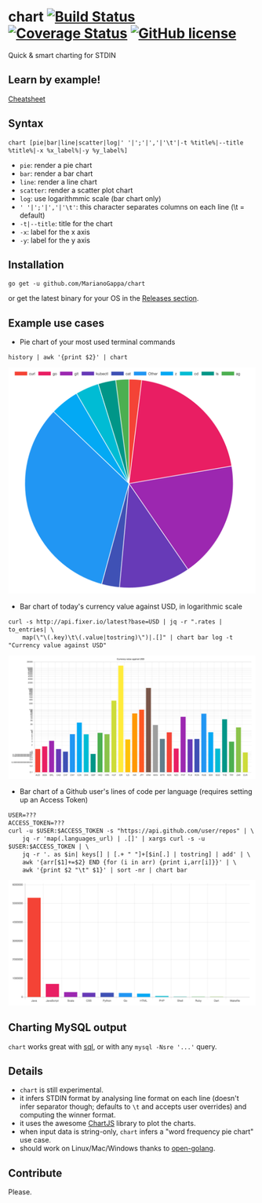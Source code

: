 # chart [![Build Status](https://img.shields.io/travis/MarianoGappa/chart.svg)](https://travis-ci.org/MarianoGappa/chart) [![Coverage Status](https://coveralls.io/repos/github/MarianoGappa/chart/badge.svg?branch=master&nocache=1)](https://coveralls.io/github/MarianoGappa/chart?branch=master) [![GitHub license](https://img.shields.io/badge/license-MIT-blue.svg)](https://raw.githubusercontent.com/MarianoGappa/chart/master/LICENSE)

Quick & smart charting for STDIN

## Learn by example!

[Cheatsheet](https://marianogappa.github.io/chart/)

## Syntax

```
chart [pie|bar|line|scatter|log|' '|';'|','|'\t'|-t %title%|--title %title%|-x %x_label%|-y %y_label%]
```

- `pie`: render a pie chart
- `bar`: render a bar chart
- `line`: render a line chart
- `scatter`: render a scatter plot chart
- `log`: use logarithmmic scale (bar chart only)
- `' '|';'|','|'\t'`: this character separates columns on each line (\t = default)
- `-t|--title`: title for the chart
- `-x`: label for the x axis
- `-y`: label for the y axis

## Installation

```
go get -u github.com/MarianoGappa/chart
```

or get the latest binary for your OS in the [Releases section](https://github.com/MarianoGappa/chart/releases).

## Example use cases

- Pie chart of your most used terminal commands
```
history | awk '{print $2}' | chart
```

![Pie chart of your most used terminal commands](img/pie.png?v=1)

- Bar chart of today's currency value against USD, in logarithmic scale
```
curl -s http://api.fixer.io/latest?base=USD | jq -r ".rates | to_entries| \
    map(\"\(.key)\t\(.value|tostring)\")|.[]" | chart bar log -t "Currency value against USD"
```

![Bar chart of today's currency value against USD, in logarithmic scale](img/bar-log.png?v=1)

- Bar chart of a Github user's lines of code per language (requires setting up an Access Token)
```
USER=???
ACCESS_TOKEN=???
curl -u $USER:$ACCESS_TOKEN -s "https://api.github.com/user/repos" | \
    jq -r 'map(.languages_url) | .[]' | xargs curl -s -u $USER:$ACCESS_TOKEN | \
    jq -r '. as $in| keys[] | [.+ " "]+[$in[.] | tostring] | add' | \
    awk '{arr[$1]+=$2} END {for (i in arr) {print i,arr[i]}}' | \
    awk '{print $2 "\t" $1}' | sort -nr | chart bar
```

![Bar chart of a Github user's lines of code per language (requires setting up an Access Token)](img/bar.png?v=1)

## Charting MySQL output

`chart` works great with [sql](https://github.com/MarianoGappa/sql), or with any `mysql -Nsre '...'` query.

## Details

- `chart` is still experimental.
- it infers STDIN format by analysing line format on each line (doesn't infer separator though; defaults to `\t` and accepts user overrides) and computing the winner format.
- it uses the awesome [ChartJS](http://www.chartjs.org/) library to plot the charts.
- when input data is string-only, `chart` infers a "word frequency pie chart" use case.
- should work on Linux/Mac/Windows thanks to [open-golang](https://github.com/skratchdot/open-golang).

## Contribute

Please.
